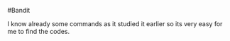 #Bandit

I know already some commands as it studied it earlier so its very easy for me to find the codes.
